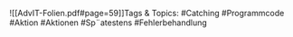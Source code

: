 
![[AdvIT-Folien.pdf#page=59]]Tags & Topics:
   #Catching
   #Programmcode
   #Aktion
   #Aktionen
   #Sp¨atestens
   #Fehlerbehandlung
